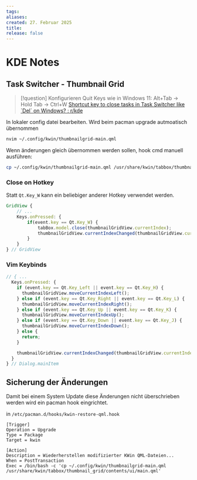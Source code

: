 ```yaml
---
tags: 
aliases: 
created: 27. Februar 2025
title: 
release: false
---
```


# KDE Notes

## Task Switcher - Thumbnail Grid

> [!question] Konfigurieren Quit Keys wie in Windows 11: Alt+Tab -> Hold Tab -> Ctrl+W
> [Shortcut key to close tasks in Task Switcher like \`Del\` on Windows? : r/kde](https://www.reddit.com/r/kde/comments/191b227/shortcut_key_to_close_tasks_in_task_switcher_like/)

In lokaler config datei bearbeiten. Wird beim pacman upgrade autmoatisch übernommen

```sh
nvim ~/.config/kwin/thumbnailgrid-main.qml
```

Wenn änderungen gleich übernommen werden sollen, hook cmd manuell ausführen:

```sh
cp ~/.config/kwin/thumbnailgrid-main.qml /usr/share/kwin/tabbox/thumbnail_grid/contents/ui/main.qml
```

### Close on Hotkey

Statt `Qt.Key_W` kann ein beliebiger anderer Hotkey verwendet werden.

```qml
GridView {
    // ...
    Keys.onPressed: {
        if(event.key == Qt.Key_W) {
            tabBox.model.close(thumbnailGridView.currentIndex);
            thumbnailGridView.currentIndexChanged(thumbnailGridView.currentIndex);
        }
    }
} // GridView
```

### Vim Keybinds

```qml
// { ...
  Keys.onPressed: {
	if (event.key == Qt.Key_Left || event.key == Qt.Key_H) {
	  thumbnailGridView.moveCurrentIndexLeft();
	} else if (event.key == Qt.Key_Right || event.key == Qt.Key_L) {
	  thumbnailGridView.moveCurrentIndexRight();
	} else if (event.key == Qt.Key_Up || event.key == Qt.Key_K) {
	  thumbnailGridView.moveCurrentIndexUp();
	} else if (event.key == Qt.Key_Down || event.key == Qt.Key_J) {
	  thumbnailGridView.moveCurrentIndexDown();
	} else {
	  return;
	}

	thumbnailGridView.currentIndexChanged(thumbnailGridView.currentIndex);
  }
} // Dialog.mainItem

```

## Sicherung der Änderungen

Damit bei einem System Update diese Änderungen nicht überschrieben werden wird ein pacman hook eingrichtet.

in `/etc/pacman.d/hooks/kwin-restore-qml.hook`

```hook
[Trigger]
Operation = Upgrade
Type = Package
Target = kwin

[Action]
Description = Wiederherstellen modifizierter KWin QML-Dateien...
When = PostTransaction
Exec = /bin/bash -c 'cp ~/.config/kwin/thumbnailgrid-main.qml /usr/share/kwin/tabbox/thumbnail_grid/contents/ui/main.qml'
```


